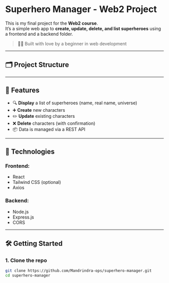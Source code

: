 # Superhero Manager - Web2 Project

This is my final project for the **Web2 course**.  
It’s a simple web app to **create, update, delete, and list superheroes** using a frontend and a backend folder.

> 🧑‍💻 Built with love by a beginner in web development

---

## 🗂️ Project Structure


---

## 🔧 Features

- 🔍 **Display** a list of superheroes (name, real name, universe)
- ➕ **Create** new characters
- ✏️ **Update** existing characters
- ❌ **Delete** characters (with confirmation)
- 📦 Data is managed via a REST API

---

## 🚀 Technologies

### Frontend:
- React
- Tailwind CSS (optional)
- Axios

### Backend:
- Node.js
- Express.js
- CORS

---

## 🛠️ Getting Started

### 1. Clone the repo

```bash
git clone https://github.com/Mandrindra-ops/superhero-manager.git
cd superhero-manager
